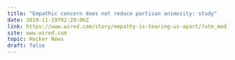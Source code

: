 ```yaml
---
title: "Empathic concern does not reduce partisan animosity: study"
date: 2019-11-19T02:29:06Z
link: https://www.wired.com/story/empathy-is-tearing-us-apart/?utm_medium=RSS&utm_source=hune
site: www.wired.com
topic: Hacker News
draft: false
---
```

